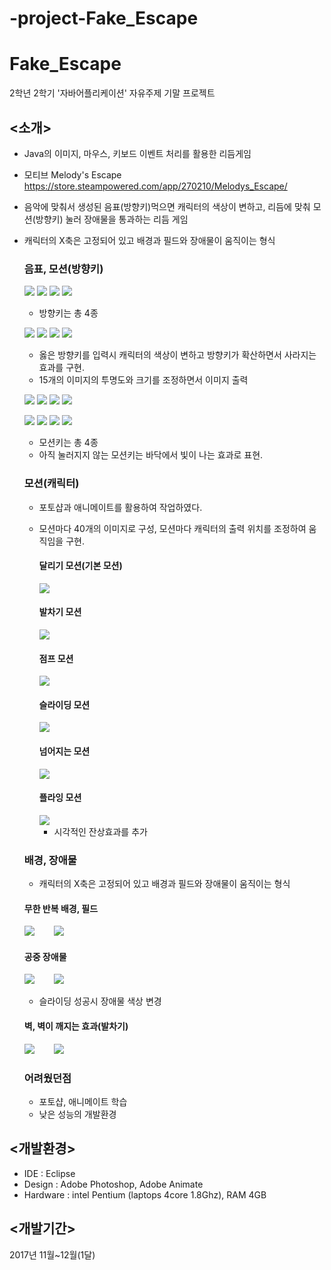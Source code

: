 # -project-Fake_Escape

# Fake_Escape
2학년 2학기 '자바어플리케이션' 자유주제 기말 프로젝트

## <소개>
- Java의 이미지, 마우스, 키보드 이벤트 처리를 활용한 리듬게임
- 모티브 Melody's Escape https://store.steampowered.com/app/270210/Melodys_Escape/
- 음악에 맞춰서 생성된 음표(방향키)먹으면 캐릭터의 색상이 변하고, 리듬에 맞춰 모션(방향키) 눌러 장애물을 통과하는 리듬 게임
- 캐릭터의 X축은 고정되어 있고 배경과 필드와 장애물이 움직이는 형식
  
  ### 음표, 모션(방향키)
  <img src="./readme_media/leftKey.png"> <img src="./readme_media/downKey.png"> <img src="./readme_media/rightKey.png"> <img src="./readme_media/upKey.png">
  - 방향키는 총 4종
  
  <img src="./readme_media/leftKey_effect.gif"> <img src="./readme_media/downKey_effect.gif"> <img src="./readme_media/rightKey_effect.gif"> <img src="./readme_media/upKey_effect.gif">
  - 옳은 방향키를 입력시 캐릭터의 색상이 변하고 방향키가 확산하면서 사라지는 효과를 구현.
  - 15개의 이미지의 투명도와 크기를 조정하면서 이미지 출력
  
  <img src="./readme_media/motion_KickKey_1.png"> <img src="./readme_media/motion_slideKey_1.png"> <img src="./readme_media/motion_flyKey_1.png"> <img src="./readme_media/motion_KickKey_1.png"> 

  <img src="./readme_media/motion_KickKey_2.png"> <img src="./readme_media/motion_slideKey_2.png"> <img src="./readme_media/motion_flyKey_2.png"> <img src="./readme_media/motion_KickKey_2.png"> 
  - 모션키는 총 4종
  - 아직 눌러지지 않는 모션키는 바닥에서 빛이 나는 효과로 표현.
  
  ### 모션(캐릭터)
  - 포토샵과 애니메이트를 활용하여 작업하였다.
  - 모션마다 40개의 이미지로 구성, 모션마다 캐릭터의 출력 위치를 조정하여 움직임을 구현.
    #### 달리기 모션(기본 모션)
    <img src="./readme_media/player_run.gif">
    
    #### 발차기 모션
    <img src="./readme_media/player_kick.gif">
    
    #### 점프 모션
    <img src="./readme_media/player_jump.gif">
    
    #### 슬라이딩 모션
    <img src="./readme_media/player_slide.gif">
    
    #### 넘어지는 모션
    <img src="./readme_media/player_falldown.gif">
    
    #### 플라잉 모션
    <img src="./readme_media/player_fly.gif">
    
    - 시각적인 잔상효과를 추가
  
  ### 배경, 장애물
  
    - 캐릭터의 X축은 고정되어 있고 배경과 필드와 장애물이 움직이는 형식
    #### 무한 반복 배경, 필드
    <img src="./readme_media/background.gif">&nbsp;&nbsp;&nbsp;&nbsp;&nbsp;&nbsp;&nbsp;&nbsp;<img src="./readme_media/field.png">
    #### 공중 장애물 
    <img src="./readme_media/obstruction.png">&nbsp;&nbsp;&nbsp;&nbsp;&nbsp;&nbsp;&nbsp;&nbsp;<img src="./readme_media/player_slide2.gif">
    - 슬라이딩 성공시 장애물 색상 변경
    #### 벽, 벽이 깨지는 효과(발차기)
    <img src="./readme_media/wall.png">&nbsp;&nbsp;&nbsp;&nbsp;&nbsp;&nbsp;&nbsp;&nbsp;<img src="./readme_media/wall_breaking.gif">
    
    
  ### 어려웠던점
  - 포토샵, 애니메이트 학습
  - 낮은 성능의 개발환경
  
## <개발환경>
- IDE : Eclipse
- Design : Adobe Photoshop, Adobe Animate
- Hardware : intel Pentium (laptops 4core 1.8Ghz), RAM 4GB

## <개발기간>
2017년 11월~12월(1달)
